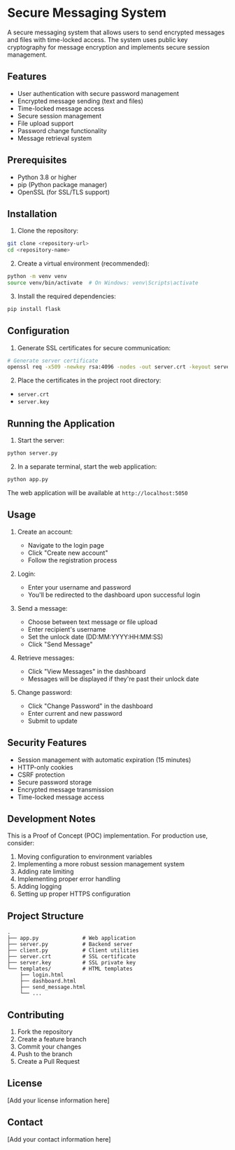 # Secure Messaging System

A secure messaging system that allows users to send encrypted messages and files with time-locked access. The system uses public key cryptography for message encryption and implements secure session management.

## Features

- User authentication with secure password management
- Encrypted message sending (text and files)
- Time-locked message access
- Secure session management
- File upload support
- Password change functionality
- Message retrieval system

## Prerequisites

- Python 3.8 or higher
- pip (Python package manager)
- OpenSSL (for SSL/TLS support)

## Installation

1. Clone the repository:
```bash
git clone <repository-url>
cd <repository-name>
```

2. Create a virtual environment (recommended):
```bash
python -m venv venv
source venv/bin/activate  # On Windows: venv\Scripts\activate
```

3. Install the required dependencies:
```bash
pip install flask
```

## Configuration

1. Generate SSL certificates for secure communication:
```bash
# Generate server certificate
openssl req -x509 -newkey rsa:4096 -nodes -out server.crt -keyout server.key -days 365
```

2. Place the certificates in the project root directory:
- `server.crt`
- `server.key`

## Running the Application

1. Start the server:
```bash
python server.py
```

2. In a separate terminal, start the web application:
```bash
python app.py
```

The web application will be available at `http://localhost:5050`

## Usage

1. Create an account:
   - Navigate to the login page
   - Click "Create new account"
   - Follow the registration process

2. Login:
   - Enter your username and password
   - You'll be redirected to the dashboard upon successful login

3. Send a message:
   - Choose between text message or file upload
   - Enter recipient's username
   - Set the unlock date (DD:MM:YYYY:HH:MM:SS)
   - Click "Send Message"

4. Retrieve messages:
   - Click "View Messages" in the dashboard
   - Messages will be displayed if they're past their unlock date

5. Change password:
   - Click "Change Password" in the dashboard
   - Enter current and new password
   - Submit to update

## Security Features

- Session management with automatic expiration (15 minutes)
- HTTP-only cookies
- CSRF protection
- Secure password storage
- Encrypted message transmission
- Time-locked message access

## Development Notes

This is a Proof of Concept (POC) implementation. For production use, consider:

1. Moving configuration to environment variables
2. Implementing a more robust session management system
3. Adding rate limiting
4. Implementing proper error handling
5. Adding logging
6. Setting up proper HTTPS configuration

## Project Structure

```
.
├── app.py              # Web application
├── server.py           # Backend server
├── client.py           # Client utilities
├── server.crt          # SSL certificate
├── server.key          # SSL private key
└── templates/          # HTML templates
    ├── login.html
    ├── dashboard.html
    ├── send_message.html
    └── ...
```

## Contributing

1. Fork the repository
2. Create a feature branch
3. Commit your changes
4. Push to the branch
5. Create a Pull Request

## License

[Add your license information here]

## Contact

[Add your contact information here]
